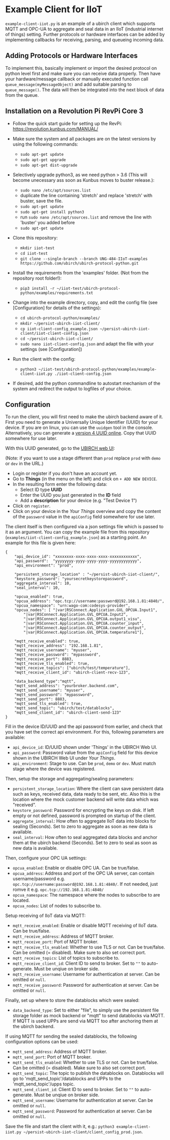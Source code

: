 # Example Client for IIoT

`example-client-iiot.py` is an example of a ubirch client which supports MQTT and OPC-UA to aggregate and seal data in an IIoT (industrial internet of things) setting.
Further protocols or hardware interfaces can be added by implementing callbacks for receiving, parsing, and queueing incoming data.

## Adding Protocols or Hardware Interfaces

To implement this, basically implement or import the desired protocol on python level first and make sure you can receive data properly. Then have your hardware/message callback or manually executed function call `queue_message(myMessageObject)` and add suitable parsing to `queue_message()`. The data will then be integrated into the next block of data from the queue.

## Installation on a Revolution Pi RevPi Core 3

* Follow the quick start guide for setting up the RevPi: https://revolution.kunbus.com/MANUAL/
* Make sure the system and all packages are on the latest versions by using the following commands: 
  * `sudo apt-get update`
  * `sudo apt-get upgrade`
  * `sudo apt-get dist-upgrade`

* Selectively upgrade python3, as we need python > 3.6 (This will become unecessary ass soon as Kunbus moves to buster release.):
  * `sudo nano /etc/apt/sources.list`
  * duplicate the line containing 'stretch' and replace 'stretch' with buster, save the file.
  * `sudo apt-get update`
  * `sudo apt-get install python3`
  * run `sudo nano /etc/apt/sources.list` and remove the line with 'buster' you added before
  * `sudo apt-get update`

* Clone this repository:
  * `mkdir iiot-test`
  * `cd iiot-test`
  * `git clone --single-branch --branch UNG-484-IIoT-examples https://github.com/ubirch/ubirch-protocol-python.git`

* Install the requirements from the 'examples' folder. (Not from the repository root folder!):
  * `pip3 install -r ~/iiot-test/ubirch-protocol-python/examples/requirements.txt`

* Change into the example directory, copy, and edit the config file (see [Configuration] for details of the settings):
  * `cd ubirch-protocol-python/examples/`
  * `mkdir ~/persist-ubirch-iiot-client/`
  * `cp iiot-client-config_example.json ~/persist-ubirch-iiot-client/iiot-client-config.json`
  * `cd ~/persist-ubirch-iiot-client/`
  * `sudo nano iiot-client-config.json` and adapt the file with your settings (see [Configuration])

* Run the client with the config:
  * `python3 ~/iiot-test/ubirch-protocol-python/examples/example-client-iiot.py ./iiot-client-config.json`

* If desired, add the python commandline to autostart mechanism of the system and redirect the output to logfiles of your choice.

## Configuration

To run the client, you will first need to make the ubirch backend aware of it.
First you need to generate a Universally Unique Identifier (UUID) for your device.
If you are on linux, you can use the `uuidgen` tool in the console.
Alternatively, you can generate a [version 4 UUID online](https://www.uuidgenerator.net/version4).
Copy that UUID somewhere for use later.

With this UUID generated, go to the [UBIRCH web UI](https://console.prod.ubirch.com):

(Note: if you want to use a stage different than `prod` replace `prod` with `demo` or `dev` in the URL.)
- Login or register if you don't have an account yet.
- Go to **Things** (in the menu on the left) and click on `+ ADD NEW DEVICE`.
- In the resulting form enter the following data:
    - Select ID type **UUID**
    - Enter the UUID you just generated in the **ID** field
    - Add a **description** for your device (e.g. "Test Device 1")
- Click on `register`.
- Click on your device in the *Your Things* overview and copy the content of the `password` value in the `apiConfig` field somewhere for use later.

The client itself is then configured via a json settings file which is passed to it as an argument.
You can copy the example file from this repository (`examples/iiot-client-config_example.json`) as a starting point.
An example for this file is given here:
```
{
    "api_device_id": "xxxxxxxx-xxxx-xxxx-xxxx-xxxxxxxxxxxx",
    "api_password":  "yyyyyyyy-yyyy-yyyy-yyyy-yyyyyyyyyyyy",
    "api_environment": "prod",
    
    "persistent_storage_location" : "~/persist-ubirch-iiot-client/",
    "keystore_password": "yoursecretkeystorepassword",
    "aggregate_interval": 10,
    "seal_interval": 10,

    "opcua_enabled": true,
    "opcua_address": "opc.tcp://username:password@192.168.1.81:4840/",
    "opcua_namespace": "urn:wago-com:codesys-provider",
    "opcua_nodes": [ "|var|RSConnect.Application.GVL_OPCUA.Input1",
        "|var|RSConnect.Application.GVL_OPCUA.Input2",
        "|var|RSConnect.Application.GVL_OPCUA.output1_visu",
        "|var|RSConnect.Application.GVL_OPCUA.counter_input",
        "|var|RSConnect.Application.GVL_OPCUA.counter_output",
        "|var|RSConnect.Application.GVL_OPCUA.temperature1"],

    "mqtt_receive_enabled": true,
    "mqtt_receive_address": "192.168.1.81",
    "mqtt_receive_username": "myuser",
    "mqtt_receive_password": "mypassword",
    "mqtt_receive_port": 8883,
    "mqtt_receive_tls_enabled": true,
    "mqtt_receive_topics": ["ubirch/test/temperature"],
    "mqtt_receive_client_id": "ubirch-client-recv-123",
    
    "data_backend_type":"mqtt",
    "mqtt_send_address": "yourbroker.backend.com",
    "mqtt_send_username": "myuser",
    "mqtt_send_password": "mypassword",
    "mqtt_send_port": 8883,
    "mqtt_send_tls_enabled": true,
    "mqtt_send_topic": "ubirch/test/datablocks",
    "mqtt_send_client_id": "ubirch-client-send-123"
}
```

Fill in the device ID/UUID and the api password from earlier, and check that you have set the correct api environment.
For this, following parameters are available:
- `api_device_id`: ID/UUID shown under 'Things' in the UBIRCH Web UI.
- `api_password`: Password value from the `apiConfig` field for this device shown in the UBIRCH Web UI under *Your Things*.
- `api_environment`: Stage to use. Can be `prod`, `demo` or `dev`. Must match stage where the device was registered.
    
Then, setup the storage and aggregating/sealing parameters:
- `persistent_storage_location`: Where the client can save persistent data such as keys, received data, data ready to be sent, etc. Also this is the location where the mock customer backend will write data which was "received".
- `keystore_password`: Password for encrypting the keys on disk. If left empty or not defined, password is prompted on startup of the client.
- `aggregate_interval`: How often to aggregate IIoT data into blocks for sealing (Seconds). Set to zero to aggregate as soon as new data is available.
- `seal_interval`: How often to seal aggregated data blocks and anchor them at the ubirch backend (Seconds). Set to zero to seal as soon as new data is available.

Then, configure your OPC UA settings:

- `opcua_enabled`: Enable or disable OPC UA. Can be true/false.
- `opcua_address`: Address and port of the OPC UA server, can contain username/password e.g. `opc.tcp://username:password@192.168.1.81:4840/`. If not needed, just romve it e.g. `opc.tcp://192.168.1.81:4840/`
- `opcua_namespace`: The namespace where the nodes to subscribe to are located.
- `opcua_nodes`: List of nodes to subscribe to.

Setup receiving of IIoT data via MQTT:

- `mqtt_receive_enabled`: Enable or disable MQTT receiving of IIoT data. Can be true/false.
- `mqtt_receive_address`: Address of MQTT broker.
- `mqtt_receive_port`: Port of MQTT broker.
- `mqtt_receive_tls_enabled`: Whether to use TLS or not. Can be true/false. Can be omitted (= disabled). Make sure to also set correct port.
- `mqtt_receive_topics`: List of topics to subscribe to.
- `mqtt_receive_client_id`: Client ID to send to broker. Set to `""` to auto-generate. Must be unqiue on broker side.
- `mqtt_receive_username`: Username for authentication at server. Can be omitted or `null`.
- `mqtt_receive_password`: Password for authentication at server. Can be omitted or `null`.

Finally, set up where to store the datablocks which were sealed:

-    `data_backend_type`: Set to either "file", to simply use the persistent file storage folder as mock backend or "mqtt" to send datablocks via MQTT. If MQTT is used UPPs are send via MQTT too after anchoring them at the ubirch backend.

If using MQTT for sending the sealed datablocks, the following configuration options can be used:
- `mqtt_send_address`: Address of MQTT broker.
- `mqtt_send_port`: Port of MQTT broker.
- `mqtt_send_tls_enabled`: Whether to use TLS or not. Can be true/false. Can be omitted (= disabled). Make sure to also set correct port.
- `mqtt_send_topic`: The topic to publish the datablocks on. Datablocks will go to 'mqtt_send_topic'/datablocks and UPPs to the 'mqtt_send_topic'/upps topic.
- `mqtt_send_client_id`: Client ID to send to broker. Set to `""` to auto-generate. Must be unqiue on broker side.
- `mqtt_send_username`: Username for authentication at server. Can be omitted or `null`.
- `mqtt_send_password`: Password for authentication at server. Can be omitted or `null`.

Save the file and start the client with it, e.g.: `python3 example-client-iiot.py ~/persist-ubirch-iiot-client/client_config_prod.json`.